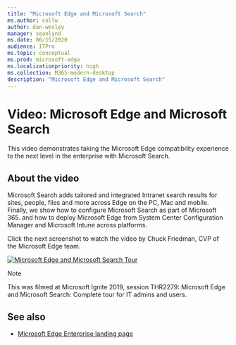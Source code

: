 ```yaml
---
title: "Microsoft Edge and Microsoft Search"
ms.author: collw
author: dan-wesley
manager: seanlynd
ms.date: 06/15/2020
audience: ITPro
ms.topic: conceptual
ms.prod: microsoft-edge
ms.localizationpriority: high
ms.collection: M365-modern-desktop
description: "Microsoft Edge and Microsoft Search"
---
```


# Video: Microsoft Edge and Microsoft Search

This video demonstrates taking the Microsoft Edge compatibility experience to the next level in the enterprise with Microsoft Search.

## About the video

Microsoft Search adds tailored and integrated Intranet search results for sites, people, files and more across Edge on the PC, Mac and mobile. Finally, we show how to configure Microsoft Search as part of Microsoft 365. and how to deploy Microsoft Edge from System Center Configuration Manager and Microsoft Intune across platforms.

Click the next screenshot to watch the video by Chuck Friedman, CVP of the Microsoft Edge team.

[![Microsoft Edge and Microsoft Search Tour](http://img.youtube.com/vi/7LfNqmJkeTM/0.jpg)](http://www.youtube.com/watch?v=7LfNqmJkeTM "Microsoft Edge and Microsoft Search: Complete tour for IT admins and users")

> [!NOTE]
> This was filmed at Microsoft Ignite 2019, session THR2279: Microsoft Edge and Microsoft Search: Complete tour for IT admins and users.

## See also

- [Microsoft Edge Enterprise landing page](https://aka.ms/EdgeEnterprise)

